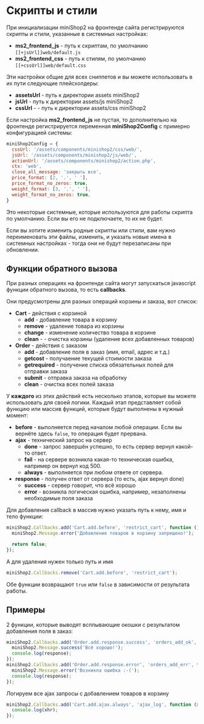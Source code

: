 # Скрипты и стили

При инициализации miniShop2 на фронтенде сайта регистрируются скрипты и стили, указанные в системных настройках:

- **ms2_frontend_js** - путь к скриптам, по умолчанию `[[+jsUrl]]web/default.js`
- **ms2_frontend_css** - путь к стилям, по умолчанию `[[+cssUrl]]web/default.css`

Эти настройки общие для всех сниппетов и вы можете использовать в их пути следующие плейсхолдеры:

- **assetsUrl** - путь к директории assets miniShop2
- **jsUrl** - путь к директории assets/js miniShop2
- **cssUrl** - - путь к директории assets/css miniShop2

Если настройка **ms2_frontend_js** не пустая, то дополнительно на фронтенде регистрируется переменная **miniShop2Config** с примерно конфигурацией системы:

```js
miniShop2Config = {
  cssUrl: '/assets/components/minishop2/css/web/',
  jsUrl: '/assets/components/minishop2/js/web/',
  actionUrl: '/assets/components/minishop2/action.php',
  ctx: 'web',
  close_all_message: 'закрыть все',
  price_format: [2, '.', ' '],
  price_format_no_zeros: true,
  weight_format: [3, '.', ' '],
  weight_format_no_zeros: true,
}
```

Это некоторые системные, которые используются для работы скрипта по умолчанию. Если вы его не подключаете, то их не будет.

Если вы хотите изменить родные скрипты или стили, вам нужно переименовать эти файлы, изменить, и указать новые имена в системных настройках - тогда они не будут перезаписаны при обновлении.

## Функции обратного вызова

При разных операциях на фронтенде сайта могут запускаться javascript функции обратного вызова, то есть **callbacks**.

Они предусмотрены для разных операций корзины и заказа, вот список:

- **Cart** - действия с корзиной
    - **add** - добавление товара в корзину
    - **remove** - удаление товара из корзины
    - **change** - изменение количество товара в корзине
    - **clean** - - очистка корзины (удаление всех добавленных товаров)
- **Order** - действия с заказом
    - **add** - добавление поля в заказ (имя, email, адрес и т.д.)
    - **getcost** - получаение текущей стоимости заказа
    - **getrequired** - получение списка обязательных полей для отправки заказа
    - **submit** - отправка заказа на обработку
    - **clean** - очистка всех полей заказа

У **каждого** из этих действий есть несколько этапов, которые вы можете использовать для своей логики.
Каждый этап представляет собой функцию или массив функций, которые будут выполнены в нужный момент:

- **before** - выполняется перед началом любой операции. Если вы вернёте здесь `false`, то операция будет прервана.
- **ajax** - технический запрос на сервер
    - **done** - запрос завершён успешно, то есть сервер вернул какой-то ответ.
    - **fail** - на сервере возникла какая-то техническая ошибка, например он вернул код 500.
    - **always** - выполняется при любом ответе от сервера.
- **response** - получен ответ от сервера (то есть, ajax вернул done)
    - **success** - сервер говорит, что всё хорошо
    - **error** - возникла логическая ошибка, например, незаполнены необходимые поля заказа

Для добавления callback в массив нужно указать путь к нему, имя и тело функции:

```js
miniShop2.Callbacks.add('Cart.add.before', 'restrict_cart', function () {
  miniShop2.Message.error('Добавление товаров в корзину запрещено!');

  return false;
});
```

А для удаления нужен только путь и имя

```js
miniShop2.Callbacks.remove('Cart.add.before', 'restrict_cart');
```

Обе функции возвращают `true` или `false` в зависимости от результата работы.

## Примеры

2 функции, которые выводят всплывающие окошки с результатом добавления поля в заказ:

```js
miniShop2.Callbacks.add('Order.add.response.success', 'orders_add_ok', function (response) {
  miniShop2.Message.success('Всё хорошо!');
  console.log(response);
});
miniShop2.Callbacks.add('Order.add.response.error', 'orders_add_err', function (response) {
  miniShop2.Message.error('Возникла ошибка :-(');
  console.log(response);
});
```

Логируем все ajax запросы с добавлением товаров в корзину

```js
miniShop2.Callbacks.add('Cart.add.ajax.always', 'ajax_log', function (xhr) {
  console.log(xhr);
});
```
